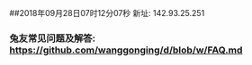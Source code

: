 ##2018年09月28日07时12分07秒 新址: 142.93.25.251
### 兔友常见问题及解答: https://github.com/wanggonging/d/blob/w/FAQ.md
